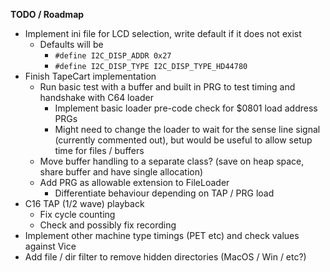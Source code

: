 **TODO / Roadmap**

- Implement ini file for LCD selection, write default if it does not exist
  - Defaults will be
    - `#define I2C_DISP_ADDR 0x27`
    - `#define I2C_DISP_TYPE I2C_DISP_TYPE_HD44780`
- Finish TapeCart implementation
  - Run basic test with a buffer and built in PRG to test timing and handshake with C64 loader
    - Implement basic loader pre-code check for $0801 load address PRGs
    - Might need to change the loader to wait for the sense line signal (currently commented out), but would be useful to allow setup time for files / buffers
  - Move buffer handling to a separate class? (save on heap space, share buffer and have single allocation)
  - Add PRG as allowable extension to FileLoader
    - Differentiate behaviour depending on TAP / PRG load
- C16 TAP (1/2 wave) playback
  - Fix cycle counting
  - Check and possibly fix recording
- Implement other machine type timings (PET etc) and check values against Vice
- Add file / dir filter to remove hidden directories (MacOS / Win / etc?)
